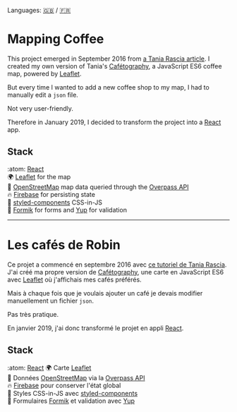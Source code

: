Languages: [:uk:](#mapping-coffee) / [:fr:](#les-cafés-de-robin)

# Mapping Coffee

This project emerged in September 2016 from [a Tania Rascia article](https://www.taniarascia.com/real-world-examples-of-map-filter-and-reduce-in-javascript/). I created my own version of Tania's [Cafétography](https://github.com/taniarascia/coffee), a JavaScript ES6 coffee map, powered by [Leaflet](https://leafletjs.com).

But every time I wanted to add a new coffee shop to my map, I had to manually edit a `json` file.

Not very user-friendly.

Therefore in January 2019, I decided to transform the project into a [React](https://reactjs.org) app.

## Stack

:atom: [React](https://github.com/facebook/react/)  
:earth_africa: [Leaflet](https://github.com/leaflet/leaflet) for the map  
:round_pushpin: [OpenStreetMap](https://openstreetmap.org) map data queried through the [Overpass API](https://github.com/drolbr/Overpass-API)  
:fire: [Firebase](https://firebase.google.com/) for persisting state  
:nail_care: [styled-components](https://github.com/styled-components/styled-components) CSS-in-JS  
:pencil: [Formik](https://github.com/jaredpalmer/formik) for forms and [Yup](https://github.com/jquense/yup) for validation

---

# Les cafés de Robin

Ce projet a commencé en septembre 2016 avec [ce tutoriel de Tania Rascia](https://www.taniarascia.com/real-world-examples-of-map-filter-and-reduce-in-javascript/). J'ai créé ma propre version de [Cafétography](https://github.com/taniarascia/coffee), une carte en JavaScript ES6 avec [Leaflet](https://leafletjs.com) où j'affichais mes cafés préférés.

Mais à chaque fois que je voulais ajouter un café je devais modifier manuellement un fichier `json`.

Pas très pratique.

En janvier 2019, j'ai donc transformé le projet en appli [React](https://reactjs.org).

## Stack

:atom: [React](https://github.com/facebook/react/)
:earth_africa: Carte [Leaflet](https://github.com/leaflet/leaflet)  
:round_pushpin: Données [OpenStreetMap](https://openstreetmap.org) via la [Overpass API](https://github.com/drolbr/Overpass-API)  
:fire: [Firebase](https://firebase.google.com/) pour conserver l'état global  
:nail_care: Styles CSS-in-JS avec [styled-components](https://github.com/styled-components/styled-components)  
:pencil: Formulaires [Formik](https://github.com/jaredpalmer/formik) et validation avec [Yup](https://github.com/jquense/yup)
